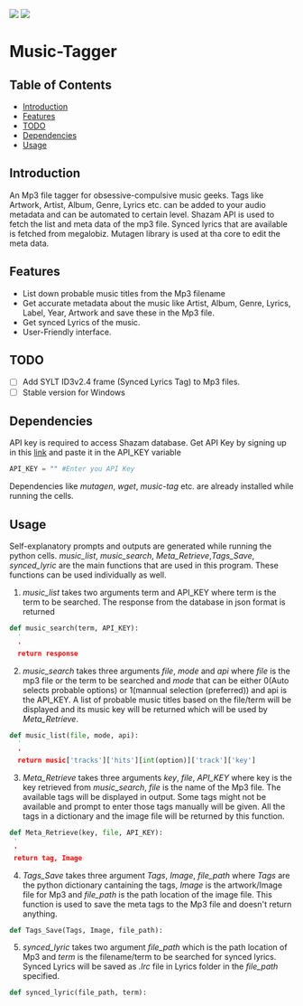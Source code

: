 <img src="https://img.shields.io/badge/Build-Unstable-blue"> <img src="https://img.shields.io/badge/Version-v1.2-green">
<!-- ![](https://img.shields.io/github/release/christykmathew/Music-Tagger/editor.md.svg) ![] -->
# Music-Tagger

## Table of Contents

* [Introduction](#Introduction)
* [Features](#Features)
* [TODO](#TODO)
* [Dependencies](#Dependencies)
* [Usage](#Usage)

<!-- [![Open In Colab](https://colab.research.google.com/assets/colab-badge.svg)](https://colab.research.google.com/github/christykmathew/Music-Tagger/blob/master/Music_Tagger.ipynb] -->
## Introduction
An Mp3 file tagger for obsessive-compulsive music geeks. Tags like Artwork, Artist, Album, Genre, Lyrics etc. can be added to your audio metadata and can be automated to certain level. Shazam API is used to fetch the list and meta data of the mp3 file. Synced lyrics that are available is fetched from megalobiz. Mutagen library is used at tha core to edit the meta data.

## Features
- List down probable music titles from the Mp3 filename
- Get accurate metadata about the music like Artist, Album, Genre, Lyrics, Label, Year, Artwork and save these in the Mp3 file.
- Get synced Lyrics of the music.
- User-Friendly interface.

## TODO
  - [ ] Add SYLT ID3v2.4 frame (Synced Lyrics Tag) to Mp3 files.
  - [ ] Stable version for Windows

## Dependencies
API key is required to access Shazam database. Get API Key by signing up in this <a href='https://rapidapi.com/apidojo/api/shazam?endpoint=apiendpoint_e5620280-234d-409b-a0cf-eb618f1f687d'>link</a> and paste it in the API_KEY variable
``` python
API_KEY = "" #Enter you API Key
```
Dependencies like _mutagen_, _wget_, _music-tag_ etc. are already installed while running the cells. 

## Usage
Self-explanatory prompts and outputs are generated while running the python cells. _music_list_, _music_search_, _Meta_Retrieve_,_Tags_Save_, _synced_lyric_ are the main functions that are used in this program. These functions can be used individually as well.  


  1. *music_list*  takes two arguments term and API_KEY where term is the term to be searched. The response from the database in json format is returned
```python
def music_search(term, API_KEY):
  '
  '
  return response
```  

2.  _music_search_ takes three arguments _file_, _mode_ and _api_ where _file_ is the mp3 file or the term to be searched and _mode_ that can be either 0(Auto selects probable options) or 1(mannual selection (preferred)) and api is the API_KEY. A list of probable music titles based on the file/term will be displayed and its music key will be returned which will be used by _Meta_Retrieve_.
```python
def music_list(file, mode, api):
  '
  '
  return music['tracks']['hits'][int(option)]['track']['key']
```  


  3.  _Meta_Retrieve_ takes three arguments _key_, _file_, _API_KEY_ where key is the key retrieved from  _music_search_, _file_ is the name of the Mp3 file. The available tags will be displayed in output. Some tags might not be available and prompt to enter those tags manually will be given. All the tags in a dictionary and the image file will be returned by this function.
```python
def Meta_Retrieve(key, file, API_KEY):
 '
 '
 return tag, Image
```  


4.  _Tags_Save_ takes three argument _Tags_, _Image_, _file_path_ where _Tags_ are the python dictionary cantaining the tags, _Image_ is the artwork/Image file for Mp3 and _file_path_ is the path location of the image file. This function is used to save the meta tags to the Mp3 file and doesn't return anything.
 ```python
def Tags_Save(Tags, Image, file_path):
```  


  5.  _synced_lyric_ takes two argument _file_path_ which is the path location of Mp3 and _term_ is the filename/term to be searched for synced lyrics. Synced Lyrics will be saved as _.lrc_ file in Lyrics folder in the _file_path_ specified.
```python
def synced_lyric(file_path, term):
```  
